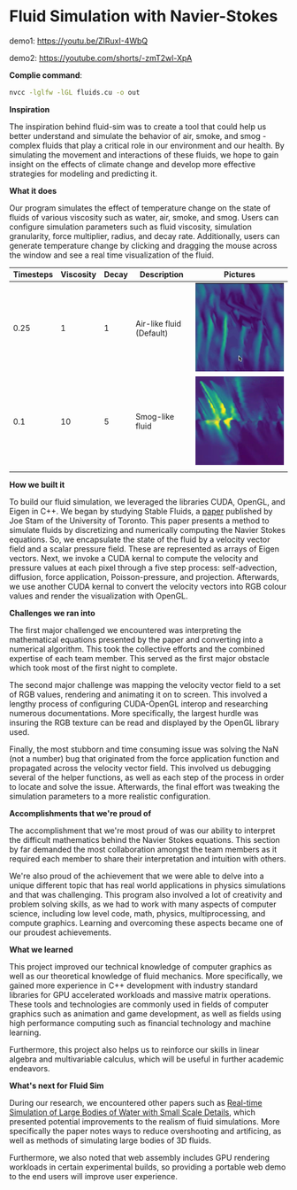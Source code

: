 # Fluid Simulation with Navier-Stokes
demo1: https://youtu.be/ZlRuxI-4WbQ

demo2: https://youtube.com/shorts/-zmT2wl-XpA

**Complie command**:

```bash
nvcc -lglfw -lGL fluids.cu -o out
```



**Inspiration**

The inspiration behind fluid-sim was to create a tool that could help us better understand and simulate the behavior of air, smoke, and smog - complex fluids that play a critical role in our environment and our health. By simulating the movement and interactions of these fluids, we hope to gain insight on the effects of climate change and develop more effective strategies for modeling and predicting it.

**What it does**

Our program simulates the effect of temperature change on the state of fluids of various viscosity such as water, air, smoke, and smog. Users can configure simulation parameters such as fluid viscosity, simulation granularity, force multiplier, radius, and decay rate. Additionally, users can generate temperature change by clicking and dragging the mouse across the window and see a real time visualization of the fluid.

| Timesteps | Viscosity | Decay | Description              | Pictures             |
| --------- | --------- | ----- | ------------------------ | -------------------- |
| 0.25      | 1         | 1     | Air-like fluid (Default) | ![](./Demos/Default) |
| 0.1       | 10        | 5     | Smog-like fluid          | ![](./Demos/muddy)   |
|           |           |       |                          |                      |



**How we built it**

To build our fluid simulation, we leveraged the libraries CUDA, OpenGL, and Eigen in C++. We began by studying Stable Fluids, a [paper](https://www.dgp.toronto.edu/public_user/stam/reality/Research/pdf/ns.pdf) published by Joe Stam of the University of Toronto. This paper presents a method to simulate fluids by discretizing and numerically computing the Navier Stokes equations. So, we encapsulate the state of the fluid by a velocity vector field and a scalar pressure field. These are represented as arrays of Eigen vectors. Next, we invoke a CUDA kernal to compute the velocity and pressure values at each pixel through a five step process: self-advection, diffusion, force application, Poisson-pressure, and projection. Afterwards, we use another CUDA kernal to convert the velocity vectors into RGB colour values and render the visualization with OpenGL.

**Challenges we ran into**

The first major challenged we encountered was interpreting the mathematical equations presented by the paper and converting into a numerical algorithm. This took the collective efforts and the combined expertise of each team member. This served as the first major obstacle which took most of the first night to complete.

The second major challenge was mapping the velocity vector field to a set of RGB values, rendering and animating it on to screen. This involved a lengthy process of configuring CUDA-OpenGL interop and researching numerous documentations. More specifically, the largest hurdle was insuring the RGB texture can be read and displayed by the OpenGL library used.

Finally, the most stubborn and time consuming issue was solving the NaN (not a number) bug that originated from the force application function and propagated across the velocity vector field. This involved us debugging several of the helper functions, as well as each step of the process in order to locate and solve the issue. Afterwards, the final effort was tweaking the simulation parameters to a more realistic configuration.

**Accomplishments that we're proud of**

The accomplishment that we're most proud of was our ability to interpret the difficult mathematics behind the Navier Stokes equations. This section by far demanded the most collaboration amongst the team members as it required each member to share their interpretation and intuition with others.

We're also proud of the achievement that we were able to delve into a unique different topic that has real world applications in physics simulations and that was challenging. This program also involved a lot of creativity and problem solving skills, as we had to work with many aspects of computer science, including low level code, math, physics, multiprocessing, and compute graphics. Learning and overcoming these aspects became one of our proudest achievements.

**What we learned**

This project improved our technical knowledge of computer graphics as well as our theoretical knowledge of fluid mechanics. More specifically, we gained more experience in C++ development with industry standard libraries for GPU accelerated workloads and massive matrix operations. These tools and technologies are commonly used in fields of computer graphics such as animation and game development, as well as fields using high performance computing such as financial technology and machine learning.

Furthermore, this project also helps us to reinforce our skills in linear algebra and multivariable calculus, which will be useful in further academic endeavors.

**What's next for Fluid Sim**

During our research, we encountered other papers such as [Real-time Simulation of Large Bodies of Water
with Small Scale Details](https://diglib.eg.org/xmlui/bitstream/handle/10.2312/SCA.SCA10.197-206/197-206.pdf?sequence=1&isAllowed=y), which presented potential improvements to the realism of fluid simulations. More specifically the paper notes ways to reduce overshooting and artificing, as well as methods of simulating large bodies of 3D fluids.

Furthermore, we also noted that web assembly includes GPU rendering workloads in certain experimental builds, so providing a portable web demo to the end users will improve user experience.
